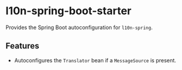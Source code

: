 # l10n-spring-boot-starter

Provides the Spring Boot autoconfiguration for `l10n-spring`.

## Features
- Autoconfigures the `Translator` bean if a `MessageSource` is present.